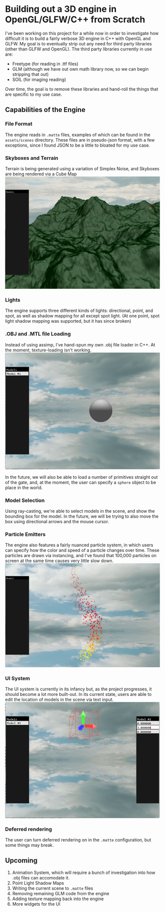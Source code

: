 # Building out a 3D engine in OpenGL/GLFW/C++ from Scratch
I've been working on this project for a while now in order to investigate how difficult it is to build a fairly verbose 3D engine in C++ with OpenGL and GLFW. My goal is to eventually strip out any need for third party libraries (other than GLFW and OpenGL). The third party libraries currently in use are:

- Freetype (for reading in .ttf files)
- GLM (although we have out own math library now, so we can begin stripping that out)
- SOIL (for imaging reading)

Over time, the goal is to remove these libraries and hand-roll the things that are specific to my use case.

## Capabilities of the Engine
### File Format
The engine reads in `.matte` files, examples of which can be found in the `assets/scenes` directory. These files are in pseudo-json format, with a few exceptions, since I found JSON to be a little to bloated for my use case.

### Skyboxes and Terrain
Terrain is being generated using a variation of Simplex Noise, and Skyboxes are being rendered via a Cube Map
![terrain](readme-assets/terrain.png)

### Lights
The engine supports three different kinds of lights: directional, point, and spot, as well as shadow mapping for all except spot light. (At one point, spot light shadow mapping was supported, but it has since broken)

### .OBJ and .MTL file Loading
Instead of using assimp, I've hand-spun my own .obj file loader in C++. At the moment, texture-loading isn't working.
![models](readme-assets/models.png)

In the future, we will also be able to load a number of primitives straight out of the gate, and, at the moment, the user can specify a `sphere` object to be place in the world.

### Model Selection
Using ray-casting, we're able to select models in the scene, and show the bounding box for the model. In the future, we will be trying to also move the box using directional arrows and the mouse cursor.

### Particle Emitters
The engine also features a fairly nuanced particle system, in which users can specify how the color and speed of a particle changes over time. These particles are drawn via instancing, and I've found that 100,000 particles on screen at the same time causes very little slow down.
![particles](readme-assets/particles.png)

### UI System
The UI system is currently in its infancy but, as the project progresses, it should become a lot more built-out. In its current state, users are able to edit the location of models in the scene via text input.
![ui](readme-assets/ui.png)

### Deferred rendering
The user can turn deferred rendering on in the `.matte` configuration, but some things may break.

## Upcoming
1. Animation System, which will require a bunch of investigation into how .obj files can accomodate it.
2. Point Light Shadow Maps
3. Writing the current scene to `.matte` files
4. Removing remaining GLM code from the engine
5. Adding texture mapping back into the engine
6. More widgets for the UI